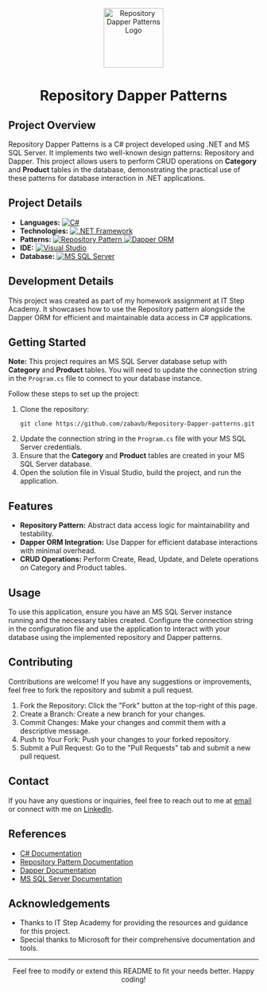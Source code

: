 <p align="center">
  <img src="https://img.icons8.com/fluency/100/application.png" alt="Repository Dapper Patterns Logo" width="120" height="120">
</p>

<h1 align="center">Repository Dapper Patterns</h1>

<h2>Project Overview</h2>
<p>Repository Dapper Patterns is a C# project developed using .NET and MS SQL Server. It implements two well-known design patterns: Repository and Dapper. This project allows users to perform CRUD operations on <strong>Category</strong> and <strong>Product</strong> tables in the database, demonstrating the practical use of these patterns for database interaction in .NET applications.</p>

<h2>Project Details</h2>
<ul>
  <li><strong>Languages:</strong> 
    <a href="https://learn.microsoft.com/en-us/dotnet/csharp/" target="_blank">
      <img src="https://img.shields.io/badge/C%23-239120?style=flat&logo=c-sharp&logoColor=white" alt="C#">
    </a>
  </li>
  <li><strong>Technologies:</strong> 
    <a href="https://dotnet.microsoft.com/" target="_blank">
      <img src="https://img.shields.io/badge/.NET%20Framework-512BD4?style=flat&logo=.net&logoColor=white" alt=".NET Framework">
    </a>
  </li>
  <li><strong>Patterns:</strong> 
    <a href="https://learn.microsoft.com/en-us/dotnet/architecture/microservices/microservice-ddd-cqrs-patterns/ddd-oriented-microservice" target="_blank">
      <img src="https://img.shields.io/badge/Repository%20Pattern-007ACC?style=flat&logo=windows-terminal&logoColor=white" alt="Repository Pattern">
    </a>
    <a href="https://dapper-tutorial.net/" target="_blank">
      <img src="https://img.shields.io/badge/Dapper%20ORM-2D2D2D?style=flat&logo=data:image/png;base64,<encoded-graphic>" alt="Dapper ORM">
    </a>
  </li>
  <li><strong>IDE:</strong> 
    <a href="https://visualstudio.microsoft.com/" target="_blank">
      <img src="https://img.shields.io/badge/Visual%20Studio-5C2D91?style=flat&logo=visual-studio&logoColor=white" alt="Visual Studio">
    </a>
  </li>
  <li><strong>Database:</strong> 
    <a href="https://www.microsoft.com/en-us/sql-server" target="_blank">
      <img src="https://img.shields.io/badge/MS%20SQL%20Server-CC2927?style=flat&logo=microsoft-sql-server&logoColor=white" alt="MS SQL Server">
    </a>
  </li>
</ul>

<h2>Development Details</h2>
<p>This project was created as part of my homework assignment at IT Step Academy. It showcases how to use the Repository pattern alongside the Dapper ORM for efficient and maintainable data access in C# applications.</p>

<h2>Getting Started</h2>
<p><strong>Note:</strong> This project requires an MS SQL Server database setup with <strong>Category</strong> and <strong>Product</strong> tables. You will need to update the connection string in the <code>Program.cs</code> file to connect to your database instance.</p>

<p>Follow these steps to set up the project:</p>
<ol>
  <li>Clone the repository: 
    <pre><code>git clone https://github.com/zabavb/Repository-Dapper-patterns.git</code></pre>
  </li>
  <li>Update the connection string in the <code>Program.cs</code> file with your MS SQL Server credentials.</li>
  <li>Ensure that the <strong>Category</strong> and <strong>Product</strong> tables are created in your MS SQL Server database.</li>
  <li>Open the solution file in Visual Studio, build the project, and run the application.</li>
</ol>

<h2>Features</h2>
<ul>
  <li><strong>Repository Pattern:</strong> Abstract data access logic for maintainability and testability.</li>
  <li><strong>Dapper ORM Integration:</strong> Use Dapper for efficient database interactions with minimal overhead.</li>
  <li><strong>CRUD Operations:</strong> Perform Create, Read, Update, and Delete operations on Category and Product tables.</li>
</ul>

<h2>Usage</h2>
<p>To use this application, ensure you have an MS SQL Server instance running and the necessary tables created. Configure the connection string in the configuration file and use the application to interact with your database using the implemented repository and Dapper patterns.</p>

<h2>Contributing</h2>
<p>Contributions are welcome! If you have any suggestions or improvements, feel free to fork the repository and submit a pull request.</p>
<ol>
  <li>Fork the Repository: Click the "Fork" button at the top-right of this page.</li>
  <li>Create a Branch: Create a new branch for your changes.</li>
  <li>Commit Changes: Make your changes and commit them with a descriptive message.</li>
  <li>Push to Your Fork: Push your changes to your forked repository.</li>
  <li>Submit a Pull Request: Go to the "Pull Requests" tab and submit a new pull request.</li>
</ol>

<h2>Contact</h2>
<p>If you have any questions or inquiries, feel free to reach out to me at <a href="mailto:bilonizkavik@agmail.com">email</a> or connect with me on <a href="https://www.linkedin.com/in/viktor-bilonizhka" target="_blank">LinkedIn</a>.</p>

<h2>References</h2>
<ul>
  <li><a href="https://learn.microsoft.com/en-us/dotnet/csharp/" target="_blank">C# Documentation</a></li>
  <li><a href="https://learn.microsoft.com/en-us/dotnet/architecture/microservices/microservice-ddd-cqrs-patterns/ddd-oriented-microservice" target="_blank">Repository Pattern Documentation</a></li>
  <li><a href="https://dapper-tutorial.net/" target="_blank">Dapper Documentation</a></li>
  <li><a href="https://docs.microsoft.com/en-us/sql/sql-server/" target="_blank">MS SQL Server Documentation</a></li>
</ul>

<h2>Acknowledgements</h2>
<ul>
  <li>Thanks to IT Step Academy for providing the resources and guidance for this project.</li>
  <li>Special thanks to Microsoft for their comprehensive documentation and tools.</li>
</ul>

<hr>

<p align="center">Feel free to modify or extend this README to fit your needs better. Happy coding!</p>
